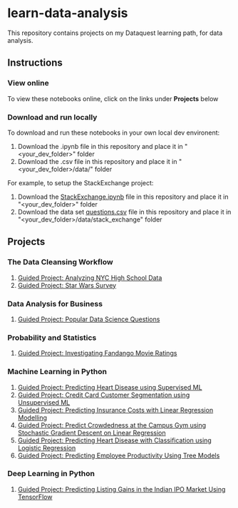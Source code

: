 # learn-data-analysis
This repository contains projects on my Dataquest learning path, for data analysis.

## Instructions
### View online
To view these notebooks online, click on the links under **Projects** below
### Download and run locally
To download and run these notebooks in your own local dev environent:
1. Download the .ipynb file in this repository and place it in  "<your_dev_folder>" folder
2. Download the .csv file in this repository and place it in "<your_dev_folder>/data/<project>" folder

For example, to setup the StackExchange project:
1. Download the [StackExchange.ipynb](https://downgit.github.io/#/home?url=https://github.com/skillspark/learn-data-analysis/blob/main/StackExchange.ipynb) file in this repository and place it in  "<your_dev_folder>" folder
2. Download the data set [questions.csv](https://downgit.github.io/#/home?url=https://github.com/skillspark/learn-data-analysis/blob/main/data/stack_exchange/questions.csv) file in this repository and place it in "<your_dev_folder>/data/stack_exchange" folder

## Projects
### The Data Cleansing Workflow
1. [Guided Project: Analyzing NYC High School Data](https://github.com/skillspark/learn-data-analysis/blob/main/Schools.ipynb)
2. [Guided Project: Star Wars Survey](https://github.com/skillspark/learn-data-analysis/blob/main/StarWars.ipynb)

### Data Analysis for Business
1. [Guided Project: Popular Data Science Questions](https://github.com/skillspark/learn-data-analysis/blob/main/StackExchange.ipynb)

### Probability and Statistics
1. [Guided Project: Investigating Fandango Movie Ratings](https://github.com/skillspark/learn-data-analysis/blob/main/Fandango.ipynb)

### Machine Learning in Python
1. [Guided Project: Predicting Heart Disease using Supervised ML](https://github.com/skillspark/learn-data-analysis/blob/main/PredictHeartDisease.ipynb)
2. [Guided Project: Credit Card Customer Segmentation using Unsupervised ML](https://github.com/skillspark/learn-data-analysis/blob/main/CCCSegmentation.ipynb)
3. [Guided Project: Predicting Insurance Costs with Linear Regression Modelling](https://github.com/skillspark/learn-data-analysis/blob/main/PredictInsuranceCost.ipynb)
4. [Guided Project: Predict Crowdedness at the Campus Gym using Stochastic Gradient Descent on Linear Regression](https://github.com/skillspark/learn-data-analysis/blob/main/PredictGymCrowd.ipynb)
5. [Guided Project: Predicting Heart Disease with Classification using Logistic Regression](https://github.com/skillspark/learn-data-analysis/blob/main/PredictHeartDiseaseWithClassification.ipynb)
6. [Guided Project: Predicting Employee Productivity Using Tree Models](https://github.com/skillspark/learn-data-analysis/blob/main/PredictEmplProd.ipynb)

### Deep Learning in Python
1. [Guided Project: Predicting Listing Gains in the Indian IPO Market Using TensorFlow](https://github.com/skillspark/learn-data-analysis/blob/main/PredictIndianIPOGainsTensorFlow.ipynb)